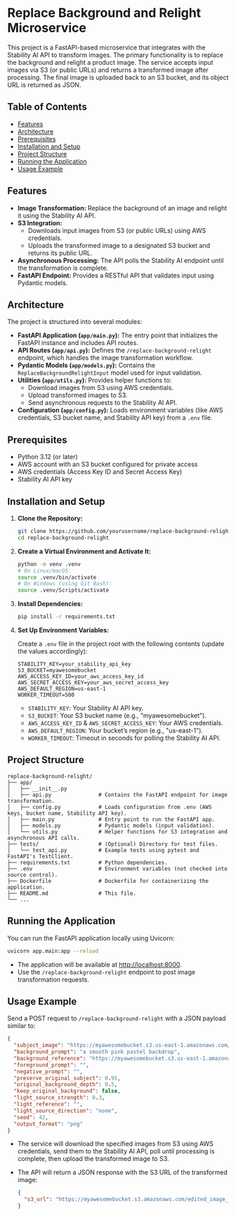 


# Replace Background and Relight Microservice

This project is a FastAPI-based microservice that integrates with the Stability AI API to transform images. The primary functionality is to replace the background and relight a product image. The service accepts input images via S3 (or public URLs) and returns a transformed image after processing. The final image is uploaded back to an S3 bucket, and its object URL is returned as JSON.

## Table of Contents

- [Features](#features)
- [Architecture](#architecture)
- [Prerequisites](#prerequisites)
- [Installation and Setup](#installation-and-setup)
- [Project Structure](#project-structure)
- [Running the Application](#running-the-application)
- [Usage Example](#usage-example)


## Features

- **Image Transformation:** Replace the background of an image and relight it using the Stability AI API.
- **S3 Integration:**  
  - Downloads input images from S3 (or public URLs) using AWS credentials.
  - Uploads the transformed image to a designated S3 bucket and returns its public URL.
- **Asynchronous Processing:** The API polls the Stability AI endpoint until the transformation is complete.
- **FastAPI Endpoint:** Provides a RESTful API that validates input using Pydantic models.

## Architecture

The project is structured into several modules:
- **FastAPI Application (`app/main.py`):** The entry point that initializes the FastAPI instance and includes API routes.
- **API Routes (`app/api.py`):** Defines the `/replace-background-relight` endpoint, which handles the image transformation workflow.
- **Pydantic Models (`app/models.py`):** Contains the `ReplaceBackgroundRelightInput` model used for input validation.
- **Utilities (`app/utils.py`):** Provides helper functions to:
  - Download images from S3 using AWS credentials.
  - Upload transformed images to S3.
  - Send asynchronous requests to the Stability AI API.
- **Configuration (`app/config.py`):** Loads environment variables (like AWS credentials, S3 bucket name, and Stability API key) from a `.env` file.

## Prerequisites

- Python 3.12 (or later)
- AWS account with an S3 bucket configured for private access
- AWS credentials (Access Key ID and Secret Access Key)
- Stability AI API key

## Installation and Setup

1. **Clone the Repository:**

   ```bash
   git clone https://github.com/yourusername/replace-background-relight.git
   cd replace-background-relight
   ```

2. **Create a Virtual Environment and Activate It:**

   ```bash
   python -m venv .venv
   # On Linux/macOS:
   source .venv/bin/activate
   # On Windows (using Git Bash):
   source .venv/Scripts/activate
   ```

3. **Install Dependencies:**

   ```bash
   pip install -r requirements.txt
   ```

4. **Set Up Environment Variables:**

   Create a `.env` file in the project root with the following contents (update the values accordingly):

   ```env
   STABILITY_KEY=your_stability_api_key
   S3_BUCKET=myawesomebucket
   AWS_ACCESS_KEY_ID=your_aws_access_key_id
   AWS_SECRET_ACCESS_KEY=your_aws_secret_access_key
   AWS_DEFAULT_REGION=us-east-1
   WORKER_TIMEOUT=500
   ```

   - `STABILITY_KEY`: Your Stability AI API key.
   - `S3_BUCKET`: Your S3 bucket name (e.g., "myawesomebucket").
   - `AWS_ACCESS_KEY_ID` & `AWS_SECRET_ACCESS_KEY`: Your AWS credentials.
   - `AWS_DEFAULT_REGION`: Your bucket’s region (e.g., "us-east-1").
   - `WORKER_TIMEOUT`: Timeout in seconds for polling the Stability AI API.

## Project Structure

```
replace-background-relight/
├── app/
│   ├── __init__.py
│   ├── api.py               # Contains the FastAPI endpoint for image transformation.
│   ├── config.py            # Loads configuration from .env (AWS keys, bucket name, Stability API key).
│   ├── main.py              # Entry point to run the FastAPI app.
│   ├── models.py            # Pydantic models (input validation).
│   └── utils.py             # Helper functions for S3 integration and asynchronous API calls.
├── tests/                   # (Optional) Directory for test files.
│   └── test_api.py          # Example tests using pytest and FastAPI's TestClient.
├── requirements.txt         # Python dependencies.
├── .env                     # Environment variables (not checked into source control).
├── Dockerfile               # Dockerfile for containerizing the application.
├── README.md                # This file.
└── ...
```

## Running the Application

You can run the FastAPI application locally using Uvicorn:

```bash
uvicorn app.main:app --reload
```

- The application will be available at [http://localhost:8000](http://localhost:8000).
- Use the `/replace-background-relight` endpoint to post image transformation requests.


## Usage Example

Send a POST request to `/replace-background-relight` with a JSON payload similar to:

```json
{
  "subject_image": "https://myawesomebucket.s3.us-east-1.amazonaws.com/app/images/aquaphor.jpg",
  "background_prompt": "a smooth pink pastel backdrop",
  "background_reference": "https://myawesomebucket.s3.us-east-1.amazonaws.com/app/images/backdrop.jpg",
  "foreground_prompt": "",
  "negative_prompt": "",
  "preserve_original_subject": 0.95,
  "original_background_depth": 0.5,
  "keep_original_background": false,
  "light_source_strength": 0.3,
  "light_reference": "",
  "light_source_direction": "none",
  "seed": 42,
  "output_format": "png"
}
```

- The service will download the specified images from S3 using AWS credentials, send them to the Stability AI API, poll until processing is complete, then upload the transformed image to S3.
- The API will return a JSON response with the S3 URL of the transformed image:

  ```json
  {
    "s3_url": "https://myawesomebucket.s3.amazonaws.com/edited_image_42.png"
  }
  ```

